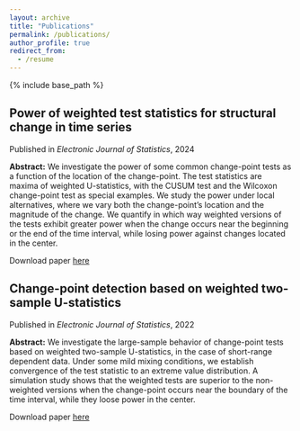 ```yaml
---
layout: archive
title: "Publications"
permalink: /publications/
author_profile: true
redirect_from:
  - /resume
---
```


{% include base_path %}

Power of weighted test statistics for structural change in time series
------
Published in *Electronic Journal of Statistics*, 2024

**Abstract:** We investigate the power of some common change-point tests as a function of the location of the change-point. The test statistics are maxima of weighted U-statistics, with the CUSUM test and the Wilcoxon change-point test as special examples. We study the power under local alternatives, where we vary both the change-point’s location and the magnitude of the change. We quantify in which way weighted versions of the tests exhibit greater power when the change occurs near the beginning or the end of the time interval, while losing power against changes located in the center.

Download paper [here](https://projecteuclid.org/journals/electronic-journal-of-statistics/volume-18/issue-1/Power-of-weighted-test-statistics-for-structural-change-in-time/10.1214/24-EJS2248.full)


Change-point detection based on weighted two-sample U-statistics
------
Published in *Electronic Journal of Statistics*, 2022

**Abstract:** We investigate the large-sample behavior of change-point tests based on weighted two-sample U-statistics, in the case of short-range dependent data. Under some mild mixing conditions, we establish convergence of the test statistic to an extreme value distribution. A simulation study shows that the weighted tests are superior to the non-weighted versions when the change-point occurs near the boundary of the time interval, while they loose power in the center.

Download paper [here](https://projecteuclid.org/journals/electronic-journal-of-statistics/volume-16/issue-1)

